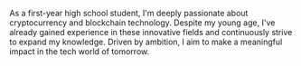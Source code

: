 As a first-year high school student, I'm deeply passionate about cryptocurrency and blockchain technology. Despite my young age, I've already gained experience in these innovative fields and continuously strive to expand my knowledge. Driven by ambition, I aim to make a meaningful impact in the tech world of tomorrow.
